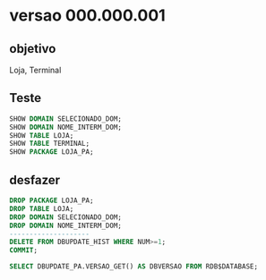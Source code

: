 # versao 000.000.001

## objetivo

Loja, Terminal

## Teste

```SQL
SHOW DOMAIN SELECIONADO_DOM;
SHOW DOMAIN NOME_INTERM_DOM;
SHOW TABLE LOJA;
SHOW TABLE TERMINAL;
SHOW PACKAGE LOJA_PA;
```

## desfazer

```SQL
DROP PACKAGE LOJA_PA;
DROP TABLE LOJA;
DROP DOMAIN SELECIONADO_DOM;
DROP DOMAIN NOME_INTERM_DOM;
--------------------
DELETE FROM DBUPDATE_HIST WHERE NUM>=1;
COMMIT;

SELECT DBUPDATE_PA.VERSAO_GET() AS DBVERSAO FROM RDB$DATABASE;

```
